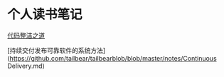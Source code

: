 # 个人读书笔记



[代码整洁之道](https://github.com/tailbear/tailbearblob/blob/master/notes/CodeLean.md)

[持续交付发布可靠软件的系统方法](https://github.com/tailbear/tailbearblob/blob/master/notes/Continuous Delivery.md)